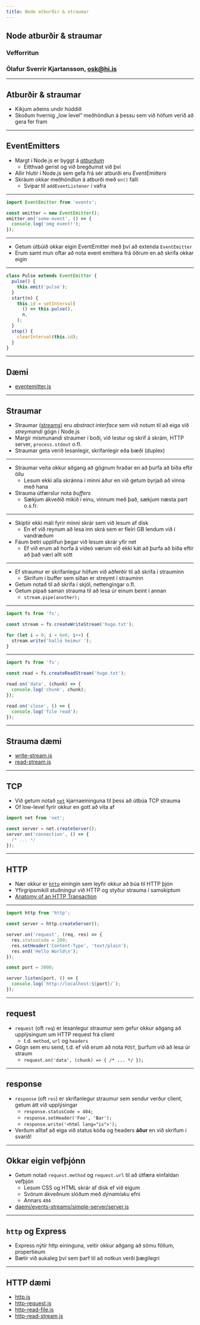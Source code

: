 ```yaml
---
title: Node atburðir & straumar
---
```


## Node atburðir & straumar

### Vefforritun

### Ólafur Sverrir Kjartansson, [osk@hi.is](mailto:osk@hi.is)

---

## Atburðir & straumar

* Kíkjum aðeins undir húddið
* Skoðum hvernig „low level“ meðhöndlun á þessu sem við höfum verið að gera fer fram

***

## EventEmitters

* Margt í Node.js er byggt á [_atburðum_](https://nodejs.org/api/events.html)
  * Eitthvað gerist og við bregðumst við því
* Allir hlutir í Node.js sem gefa frá sér atburði eru _EventEmitters_
* Skráum okkar meðhöndlun á atburði með `on()` falli
  * Svipar til `addEventListener` í vafra

***

```javascript
import EventEmitter from 'events';

const emitter = new EventEmitter();
emitter.on('some-event', () => {
  console.log('omg event!');
});
```

***

* Getum útbúið okkar eigin EventEmitter með því að extenda `EventEmitter`
* Erum samt mun oftar að nota event emittera frá öðrum en að skrifa okkar eigin

***

<!-- eslint-disable no-undef, no-unused-vars, lines-between-class-members -->

```javascript
class Pulse extends EventEmitter {
  pulse() {
    this.emit('pulse');
  }
  start(n) {
    this.id = setInterval(
      () => this.pulse(),
      n,
    );
  }
  stop() {
    clearInterval(this.id);
  }
}
```

***

## Dæmi

* [eventemitter.js](./daemi/events-streams/01.eventemitter.js)

---

## Straumar

* Straumar ([streams](https://nodejs.org/api/stream.html)) eru _abstract interface_ sem við notum til að eiga við _streymandi_ gögn í Node.js
* Margir mismunandi straumer í boði, við lestur og skrif á skrám, HTTP server, `process.stdout` o.fl.
* Straumar geta verið lesanlegir, skrifanlegir eða bæði (duplex)

***

* Straumar veita okkur aðgang að gögnum hraðar en að þurfa að bíða eftir öllu
  * Lesum ekki alla skránna í minni áður en við getum byrjað að vinna með hana
* Strauma útfærslur nota _buffers_
  * Sækjum ákveðið mikið í einu, vinnum með það, sækjum næsta part o.s.fr.

***

* Skiptir ekki máli fyrir minni skrár sem við lesum af disk
  * En ef við reynum að lesa inn skrá sem er fleiri GB lendum við í vandræðum
* Fáum betri upplifun þegar við lesum skrár yfir net
  * Ef við erum að horfa á vídeó værum við ekki kát að þurfa að bíða eftir að það væri allt sótt

***

* Ef straumur er skrifanlegur höfum við aðferðir til að skrifa í strauminn
  * Skrifum í buffer sem síðan er streymt í strauminn
* Getum notað til að skrifa í skjöl, nettengingar o.fl.
* Getum pípað saman strauma til að lesa úr einum beint í annan
  * `stream.pipe(another);`

***

```javascript
import fs from 'fs';

const stream = fs.createWriteStream('huge.txt');

for (let i = 0; i < 6e6; i++) {
  stream.write('halló heimur ');
}
```

***

```javascript
import fs from 'fs';

const read = fs.createReadStream('huge.txt');

read.on('data', (chunk) => {
  console.log('chunk', chunk);
});

read.on('close', () => {
  console.log('file read');
});
```

***

## Strauma dæmi

* [write-stream.js](./daemi/events-streams/02.write-stream.js)
* [read-stream.js](./daemi/events-streams/03.read-stream.js)

---

## TCP

* Við getum notað [`net`](https://nodejs.org/api/net.html) kjarnaeininguna til þess að útbúa TCP strauma
* Of low-level fyrir okkur en gott að vita af

```javascript
import net from 'net';

const server = net.createServer();
server.on('connection', () => {
  /* ... */
});
```

---

## HTTP

* Nær okkur er [`http`](https://nodejs.org/api/http.html) einingin sem leyfir okkur að búa til HTTP þjón
* Yfirgripsmikill stuðningur við HTTP og styður strauma í samskiptum
* [Anatomy of an HTTP Transaction](https://nodejs.org/en/docs/guides/anatomy-of-an-http-transaction/)

***

```javascript
import http from 'http';

const server = http.createServer();

server.on('request', (req, res) => {
  res.statusCode = 200;
  res.setHeader('Content-Type', 'text/plain');
  res.end('Hello World\n');
});

const port = 3000;

server.listen(port, () => {
  console.log(`http://localhost:${port}/`);
});
```

***

## request

* `request` (oft `req`) er lesanlegur straumur sem gefur okkur aðgang að upplýsingum um HTTP request frá client
  * t.d. `method`, `url` og `headers`
* Gögn sem eru send, t.d. ef við erum að nota `POST`, þurfum við að lesa úr straum
  * `request.on('data', (chunk) => { /* ... */ });`

***

## response

* `response` (oft `res`) er skrifanlegur straumur sem sendur verður client, getum átt við upplýsingar
  * `response.statusCode = 404;`
  * `response.setHeader('Foo', 'Bar');`
  * `response.write('<html lang="is">');`
* Verðum alltaf að eiga við status kóða og headers **áður** en við skrifum í svarið!

***

## Okkar eigin vefþjónn

* Getum notað `request.method` og `request.url` til að útfæra einfaldan vefþjón
  * Lesum CSS og HTML skrár af disk ef við eigum
  * Svörum ákveðnum slóðum með _dýnamísku_ efni
  * Annars `404`
* [daemi/events-streams/simple-server/server.js](server.js)

***

## `http` og Express

* Express nýtir http eininguna, veitir okkur aðgang að sömu föllum, propertieum
* Bætir við aukaleg því sem þarf til að notkun verði þægilegri

***

## HTTP dæmi

* [http.js](./daemi/events-streams/05.http.js)
* [http-request.js](./daemi/events-streams/06.http-request.js)
* [http-read-file.js](./daemi/events-streams/07.http-read-file.js)
* [http-read-stream.js](./daemi/events-streams/08.http-read-stream.js)
